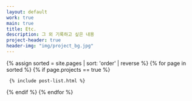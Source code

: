 ```yaml
---
layout: default
work: true
main: true
title: Etc.
description: 그 외 기록하고 싶은 내용
project-header: true
header-img: "img/project_bg.jpg"
---
```


<div class="catalogue">
{% assign sorted = site.pages | sort: 'order' | reverse %}
{% for page in sorted %}
{% if page.projects == true %}

     {% include post-list.html %}

{% endif %}
{% endfor %}
</div>